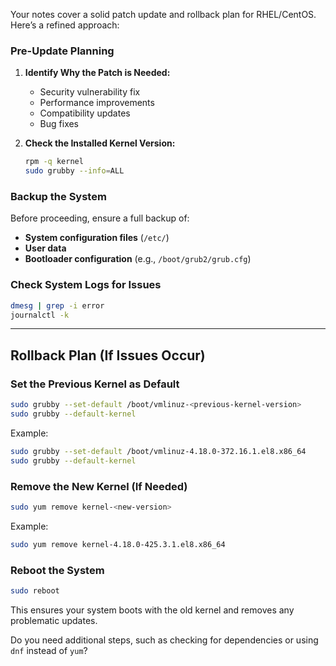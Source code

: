 Your notes cover a solid patch update and rollback plan for RHEL/CentOS. Here’s a refined approach:

### **Pre-Update Planning**
1. **Identify Why the Patch is Needed:**
   - Security vulnerability fix  
   - Performance improvements  
   - Compatibility updates  
   - Bug fixes  

2. **Check the Installed Kernel Version:**
   ```bash
   rpm -q kernel
   sudo grubby --info=ALL
   ```

### **Backup the System**
Before proceeding, ensure a full backup of:
   - **System configuration files** (`/etc/`)
   - **User data**  
   - **Bootloader configuration** (e.g., `/boot/grub2/grub.cfg`)

### **Check System Logs for Issues**
   ```bash
   dmesg | grep -i error
   journalctl -k
   ```

---

## **Rollback Plan (If Issues Occur)**
### **Set the Previous Kernel as Default**
   ```bash
   sudo grubby --set-default /boot/vmlinuz-<previous-kernel-version>
   sudo grubby --default-kernel
   ```

Example:
   ```bash
   sudo grubby --set-default /boot/vmlinuz-4.18.0-372.16.1.el8.x86_64
   sudo grubby --default-kernel
   ```

### **Remove the New Kernel (If Needed)**
   ```bash
   sudo yum remove kernel-<new-version>
   ```

Example:
   ```bash
   sudo yum remove kernel-4.18.0-425.3.1.el8.x86_64
   ```

### **Reboot the System**
   ```bash
   sudo reboot
   ```

This ensures your system boots with the old kernel and removes any problematic updates.  

Do you need additional steps, such as checking for dependencies or using `dnf` instead of `yum`?
